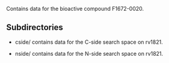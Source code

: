 Contains data for the bioactive compound F1672-0020.

## Subdirectories

- cside/ contains data for the C-side search space on rv1821.

- nside/ contains data for the N-side search space on rv1821.

